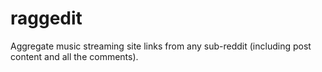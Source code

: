 # raggedit
Aggregate music streaming site links from any sub-reddit (including post content and all the comments).
